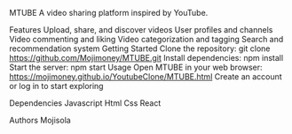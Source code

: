 MTUBE
A video sharing platform inspired by YouTube.

Features
Upload, share, and discover videos
User profiles and channels
Video commenting and liking
Video categorization and tagging
Search and recommendation system
Getting Started
Clone the repository: git clone https://github.com/Mojimoney/MTUBE.git
Install dependencies: npm install
Start the server: npm start
Usage
Open MTUBE in your web browser: https://mojimoney.github.io/YoutubeClone/MTUBE.html
Create an account or log in to start exploring


Dependencies
Javascript
Html
Css
React

Authors
Mojisola
